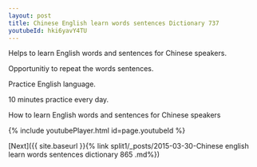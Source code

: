 ```yaml
---
layout: post
title: Chinese English learn words sentences Dictionary 737 
youtubeId: hki6yavY4TU
---
```

 
 
Helps to learn English words and sentences for Chinese speakers.

Opportunitiy to repeat the words sentences. 

Practice English language. 
 
10 minutes practice every day. 
 
How to learn English words and sentences for Chinese speakers 
 
{% include youtubePlayer.html id=page.youtubeId %}
 
 
[Next]({{ site.baseurl }}{% link  split1/_posts/2015-03-30-Chinese english learn words sentences dictionary 865 .md%})
 
